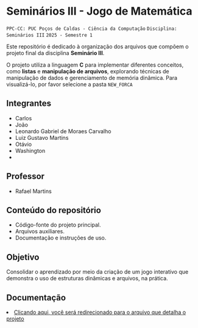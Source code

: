 # Seminários III - Jogo de Matemática

`PPC-CC: PUC Poços de Caldas - Ciência da Computação`
`Disciplina: Seminários III`
`2025 - Semestre 1`

Este repositório é dedicado à organização dos arquivos que compõem o projeto final da disciplina **Seminário III**.  

O projeto utiliza a linguagem **C** para implementar diferentes conceitos, como **listas** e **manipulação de arquivos**, explorando técnicas de manipulação de dados e gerenciamento de memória dinâmica. Para visualizá-lo, por favor selecione a pasta `NEW_FORCA`

## Integrantes

- Carlos
- João 
- Leonardo Gabriel de Moraes Carvalho
- Luiz Gustavo Martins
- Otávio 
- Washington
-  

## Professor

- Rafael Martins

## Conteúdo do repositório  

- Código-fonte do projeto principal.  
- Arquivos auxiliares.
- Documentação e instruções de uso.  

## Objetivo  

Consolidar o aprendizado por meio da criação de um jogo interativo que demonstra o uso de estruturas dinâmicas e arquivos, na prática.

## Documentação

<li><a href="DOCUMENTACAO/README.md"> Clicando aqui, você será redirecionado para o arquivo que detalha o projeto</a></li>
